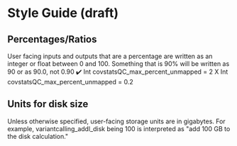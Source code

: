 # Style Guide (draft)

## Percentages/Ratios
User facing inputs and outputs that are a percentage are written as an integer or float between 0 and 100. Something that is 90% will be written as 90 or as 90.0, not 0.90
    ✔️ Int covstatsQC_max_percent_unmapped = 2 
    X Int covstatsQC_max_percent_unmapped = 0.2

## Units for disk size
Unless otherwise specified, user-facing storage units are in gigabytes. For example, variantcalling_addl_disk being 100 is interpreted as "add 100 GB to the disk calculation."


